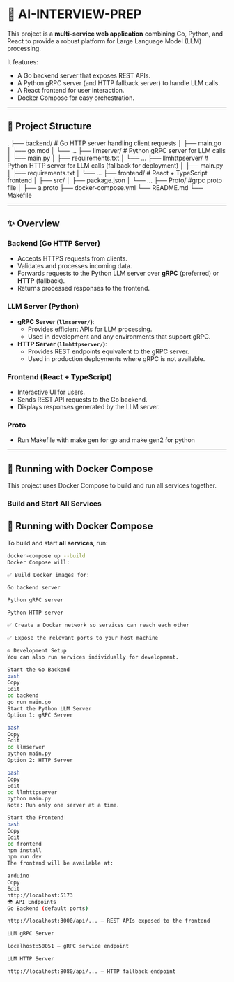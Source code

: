 # 🧠 AI-INTERVIEW-PREP

This project is a **multi-service web application** combining Go, Python, and React to provide a robust platform for Large Language Model (LLM) processing.

It features:

- A Go backend server that exposes REST APIs.
- A Python gRPC server (and HTTP fallback server) to handle LLM calls.
- A React frontend for user interaction.
- Docker Compose for easy orchestration.

---

## 📂 Project Structure

.
├── backend/ # Go HTTP server handling client requests
│ ├── main.go
│ ├── go.mod
│ └── ...
├── llmserver/ # Python gRPC server for LLM calls
│ ├── main.py
│ ├── requirements.txt
│ └── ...
├── llmhttpserver/ # Python HTTP server for LLM calls (fallback for deployment)
│ ├── main.py
│ ├── requirements.txt
│ └── ...
├── frontend/ # React + TypeScript frontend
│ ├── src/
│ ├── package.json
│ └── ...
├── Proto/ #grpc proto file
│ ├── a.proto
├── docker-compose.yml
└── README.md
└── Makefile


---

## ✨ Overview

### Backend (Go HTTP Server)

- Accepts HTTPS requests from clients.
- Validates and processes incoming data.
- Forwards requests to the Python LLM server over **gRPC** (preferred) or **HTTP** (fallback).
- Returns processed responses to the frontend.

### LLM Server (Python)

- **gRPC Server (`llmserver/`)**:
  - Provides efficient APIs for LLM processing.
  - Used in development and any environments that support gRPC.
- **HTTP Server (`llmhttpserver/`)**:
  - Provides REST endpoints equivalent to the gRPC server.
  - Used in production deployments where gRPC is not available.

### Frontend (React + TypeScript)

- Interactive UI for users.
- Sends REST API requests to the Go backend.
- Displays responses generated by the LLM server.

### Proto 
- Run Makefile with make gen for go and make gen2 for python
---

## 🐳 Running with Docker Compose

This project uses Docker Compose to build and run all services together.

### Build and Start All Services

## 🐳 Running with Docker Compose

To build and start **all services**, run:

```bash
docker-compose up --build
Docker Compose will:

✅ Build Docker images for:

Go backend server

Python gRPC server

Python HTTP server

✅ Create a Docker network so services can reach each other

✅ Expose the relevant ports to your host machine

⚙️ Development Setup
You can also run services individually for development.

Start the Go Backend
bash
Copy
Edit
cd backend
go run main.go
Start the Python LLM Server
Option 1: gRPC Server

bash
Copy
Edit
cd llmserver
python main.py
Option 2: HTTP Server

bash
Copy
Edit
cd llmhttpserver
python main.py
Note: Run only one server at a time.

Start the Frontend
bash
Copy
Edit
cd frontend
npm install
npm run dev
The frontend will be available at:

arduino
Copy
Edit
http://localhost:5173
🌍 API Endpoints
Go Backend (default ports)

http://localhost:3000/api/... – REST APIs exposed to the frontend

LLM gRPC Server

localhost:50051 – gRPC service endpoint

LLM HTTP Server

http://localhost:8080/api/... – HTTP fallback endpoint